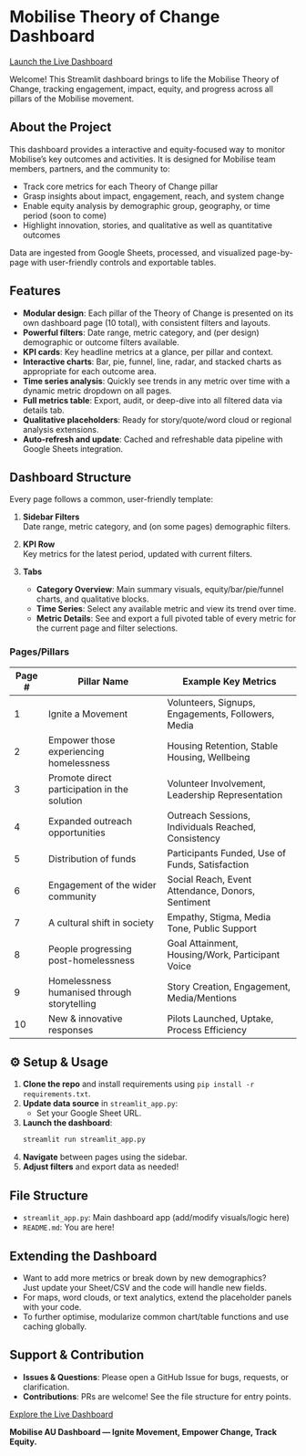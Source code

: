 # Mobilise Theory of Change Dashboard

[Launch the Live Dashboard](https://mobilise-dashboard.streamlit.app/)

Welcome! This Streamlit dashboard brings to life the Mobilise Theory of Change, tracking engagement, impact, equity, and progress across all pillars of the Mobilise movement.

## About the Project

This dashboard provides a interactive and equity-focused way to monitor Mobilise’s key outcomes and activities. It is designed for Mobilise team members, partners, and the community to:

- Track core metrics for each Theory of Change pillar
- Grasp insights about impact, engagement, reach, and system change
- Enable equity analysis by demographic group, geography, or time period (soon to come)
- Highlight innovation, stories, and qualitative as well as quantitative outcomes

Data are ingested from Google Sheets, processed, and visualized page-by-page with user-friendly controls and exportable tables.

## Features

- **Modular design**: Each pillar of the Theory of Change is presented on its own dashboard page (10 total), with consistent filters and layouts.
- **Powerful filters**: Date range, metric category, and (per design) demographic or outcome filters available.
- **KPI cards**: Key headline metrics at a glance, per pillar and context.
- **Interactive charts**: Bar, pie, funnel, line, radar, and stacked charts as appropriate for each outcome area.
- **Time series analysis**: Quickly see trends in any metric over time with a dynamic metric dropdown on all pages.
- **Full metrics table**: Export, audit, or deep-dive into all filtered data via details tab.
- **Qualitative placeholders**: Ready for story/quote/word cloud or regional analysis extensions.
- **Auto-refresh and update**: Cached and refreshable data pipeline with Google Sheets integration.

## Dashboard Structure

Every page follows a common, user-friendly template:

1. **Sidebar Filters**  
   Date range, metric category, and (on some pages) demographic filters.

2. **KPI Row**  
   Key metrics for the latest period, updated with current filters.

3. **Tabs**  
   - **Category Overview**: Main summary visuals, equity/bar/pie/funnel charts, and qualitative blocks.
   - **Time Series**: Select any available metric and view its trend over time.
   - **Metric Details**: See and export a full pivoted table of every metric for the current page and filter selections.

### Pages/Pillars

| Page # | Pillar Name                                      | Example Key Metrics                               |
|--------|--------------------------------------------------|---------------------------------------------------|
| 1      | Ignite a Movement                                | Volunteers, Signups, Engagements, Followers, Media|
| 2      | Empower those experiencing homelessness          | Housing Retention, Stable Housing, Wellbeing      |
| 3      | Promote direct participation in the solution     | Volunteer Involvement, Leadership Representation  |
| 4      | Expanded outreach opportunities                  | Outreach Sessions, Individuals Reached, Consistency|
| 5      | Distribution of funds                            | Participants Funded, Use of Funds, Satisfaction   |
| 6      | Engagement of the wider community                | Social Reach, Event Attendance, Donors, Sentiment |
| 7      | A cultural shift in society                      | Empathy, Stigma, Media Tone, Public Support       |
| 8      | People progressing post-homelessness             | Goal Attainment, Housing/Work, Participant Voice  |
| 9      | Homelessness humanised through storytelling      | Story Creation, Engagement, Media/Mentions        |
| 10     | New & innovative responses                       | Pilots Launched, Uptake, Process Efficiency       |

## ⚙️ Setup & Usage

1. **Clone the repo** and install requirements using `pip install -r requirements.txt`.
2. **Update data source** in `streamlit_app.py`:
    - Set your Google Sheet URL.
3. **Launch the dashboard**:
   ```bash
   streamlit run streamlit_app.py
   ```
4. **Navigate** between pages using the sidebar.
5. **Adjust filters** and export data as needed!

## File Structure

- `streamlit_app.py`: Main dashboard app (add/modify visuals/logic here)
- `README.md`: You are here!

## Extending the Dashboard

- Want to add more metrics or break down by new demographics?  
  Just update your Sheet/CSV and the code will handle new fields.
- For maps, word clouds, or text analytics, extend the placeholder panels with your code.
- To further optimise, modularize common chart/table functions and use caching globally.

## Support & Contribution

- **Issues & Questions**: Please open a GitHub Issue for bugs, requests, or clarification.
- **Contributions**: PRs are welcome! See the file structure for entry points.

[Explore the Live Dashboard](https://mobilise-dashboard.streamlit.app/)

**Mobilise AU Dashboard — Ignite Movement, Empower Change, Track Equity.**